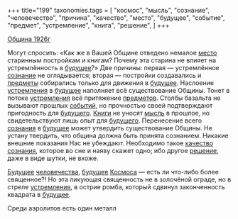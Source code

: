 +++
title="199"
taxonomies.tags = [
 "космос",
 "мысль",
 "сознание",
 "человечество",
 "причина",
 "качество",
 "место",
 "будущее",
 "событие",
 "предмет",
 "устремление",
 "книга",
 "решение",
]
+++

[Община 1926г](/agni/1926)

Могут спросить: «Как же в Вашей Общине отведено немалое [место](/tags/место) старинным постройкам и книгам? Почему эта старина не влияет на устремлённость в [будущее](/tags/будущее)?» Две причины: первая — устремлённое [сознание](/tags/сознание) не оглядывается; вторая — постройки создавались и [предметы](/tags/предмет) собирались только для движения в [будущее](/tags/будущее). Наслоение [устремления](/tags/устремление) в [будущее](/tags/будущее) наполняет всё существование Общины. Тонет в потоке [устремления](/tags/устремление) всё притяжение [предметов](/tags/предмет). Столбы базальта не вызывают прошлых [событий](/tags/событие), но прочностью своей подтверждают пригодность для [будущего](/tags/будущее). [Книги](/tags/книга) не уносят [мысль](/tags/мысль) в прошлое, но свидетельствуют лишь опыт для [будущего](/tags/будущее). Перенесение всего [сознания](/tags/сознание) в [будущее](/tags/будущее) может утвердить существование Общины. Не устану твердить, что община должна быть принята сознанием. Никакие внешние показания Нас не убеждают. Необходимо такое [качество](/tags/качество) [сознания](/tags/сознание), которое во сне и наяву скажет одно; ибо другое [решение](/tags/решение), даже в виде шутки, не вхоже.   

[Будущее](/tags/будущее) [человечества](/tags/человечество), [будущее](/tags/будущее) [Космоса](/tags/космос) — есть ли что-либо более священное?! Но эта ликующая священность не в золочёной ограде, но в стреле [устремления](/tags/устремление), в острие ромба, который сдвинул законченность квадрата в [будущее](/tags/будущее).   

Среди аэролитов есть один металл 
